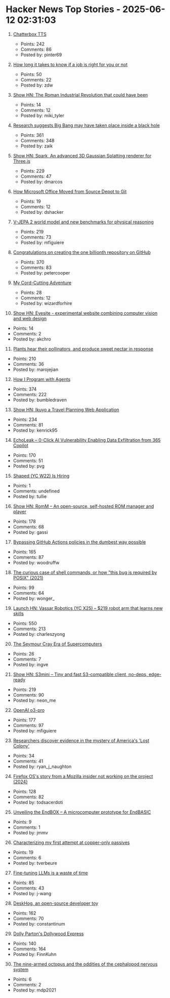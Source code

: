 # Hacker News Top Stories - 2025-06-12 02:31:03

1. [Chatterbox TTS](https://github.com/resemble-ai/chatterbox)
   - Points: 242
   - Comments: 86
   - Posted by: pinter69

2. [How long it takes to know if a job is right for you or not](https://charity.wtf/2025/06/08/on-how-long-it-takes-to-know-if-a-job-is-right-for-you-or-not/)
   - Points: 50
   - Comments: 22
   - Posted by: zdw

3. [Show HN: The Roman Industrial Revolution that could have been](https://thelydianstone.com/)
   - Points: 14
   - Comments: 12
   - Posted by: miki_tyler

4. [Research suggests Big Bang may have taken place inside a black hole](https://www.port.ac.uk/news-events-and-blogs/blogs/space-cosmology-and-the-universe/what-if-the-big-bang-wasnt-the-beginning-our-research-suggests-it-may-have-taken-place-inside-a-black-hole)
   - Points: 361
   - Comments: 348
   - Posted by: zaik

5. [Show HN: Spark, An advanced 3D Gaussian Splatting renderer for Three.js](https://sparkjs.dev/)
   - Points: 229
   - Comments: 47
   - Posted by: dmarcos

6. [How Microsoft Office Moved from Source Depot to Git](https://danielsada.tech/blog/carreer-part-7-how-office-moved-to-git-and-i-loved-devex/)
   - Points: 19
   - Comments: 12
   - Posted by: dshacker

7. [V-JEPA 2 world model and new benchmarks for physical reasoning](https://ai.meta.com/blog/v-jepa-2-world-model-benchmarks/)
   - Points: 219
   - Comments: 73
   - Posted by: mfiguiere

8. [Congratulations on creating the one billionth repository on GitHub](https://github.com/AasishPokhrel/shit/issues/1)
   - Points: 370
   - Comments: 83
   - Posted by: petercooper

9. [My Cord-Cutting Adventure](http://brander.ca/cordcut/)
   - Points: 28
   - Comments: 12
   - Posted by: wizardforhire

10. [Show HN: Eyesite - experimental website combining computer vision and web design](https://blog.andykhau.com/blog/eyesite)
   - Points: 14
   - Comments: 2
   - Posted by: akchro

11. [Plants hear their pollinators, and produce sweet nectar in response](https://www.cbc.ca/listen/live-radio/1-51-quirks-and-quarks/clip/16150976-plants-hear-pollinators-produce-sweet-nectar-response)
   - Points: 210
   - Comments: 36
   - Posted by: marojejian

12. [How I Program with Agents](https://crawshaw.io/blog/programming-with-agents)
   - Points: 374
   - Comments: 222
   - Posted by: bumbledraven

13. [Show HN: Ikuyo a Travel Planning Web Application](https://ikuyo.kenrick95.org/)
   - Points: 234
   - Comments: 81
   - Posted by: kenrick95

14. [EchoLeak – 0-Click AI Vulnerability Enabling Data Exfiltration from 365 Copilot](https://www.aim.security/lp/aim-labs-echoleak-blogpost)
   - Points: 170
   - Comments: 51
   - Posted by: pvg

15. [Shaped (YC W22) Is Hiring](https://www.ycombinator.com/companies/shaped/jobs/qtQwxJO-head-of-engineering)
   - Points: 1
   - Comments: undefined
   - Posted by: tullie

16. [Show HN: RomM – An open-source, self-hosted ROM manager and player](https://github.com/rommapp/romm)
   - Points: 178
   - Comments: 68
   - Posted by: gassi

17. [Bypassing GitHub Actions policies in the dumbest way possible](https://blog.yossarian.net/2025/06/11/github-actions-policies-dumb-bypass)
   - Points: 165
   - Comments: 87
   - Posted by: woodruffw

18. [The curious case of shell commands, or how "this bug is required by POSIX" (2021)](https://notes.volution.ro/v1/2021/01/notes/502e747f/)
   - Points: 99
   - Comments: 64
   - Posted by: wonger_

19. [Launch HN: Vassar Robotics (YC X25) – $219 robot arm that learns new skills](undefined)
   - Points: 550
   - Comments: 213
   - Posted by: charleszyong

20. [The Seymour Cray Era of Supercomputers](https://ztoz.blog/posts/cray-era-supercomputers/)
   - Points: 26
   - Comments: 7
   - Posted by: ingve

21. [Show HN: S3mini – Tiny and fast S3-compatible client, no-deps, edge-ready](https://github.com/good-lly/s3mini)
   - Points: 219
   - Comments: 90
   - Posted by: neon_me

22. [OpenAI o3-pro](https://help.openai.com/en/articles/9624314-model-release-notes)
   - Points: 177
   - Comments: 97
   - Posted by: mfiguiere

23. [Researchers discover evidence in the mystery of America's 'Lost Colony'](https://www.foxnews.com/travel/mystery-americas-lost-colony-may-finally-solved-after-440-years-archaeologists-say)
   - Points: 34
   - Comments: 41
   - Posted by: ryan_j_naughton

24. [Firefox OS's story from a Mozilla insider not working on the project (2024)](https://ludovic.hirlimann.net/2024/01/firefox-oss-story-from-mozila-insider.html)
   - Points: 128
   - Comments: 82
   - Posted by: todsacerdoti

25. [Unveiling the EndBOX – A microcomputer prototype for EndBASIC](https://www.endbasic.dev/2025/06/unveiling-the-endbox.html)
   - Points: 9
   - Comments: 1
   - Posted by: jmmv

26. [Characterizing my first attempt at copper-only passives](https://moroso.emarhavil.com/~joshua/2pf-characterization.html)
   - Points: 19
   - Comments: 6
   - Posted by: tverbeure

27. [Fine-tuning LLMs is a waste of time](https://codinginterviewsmadesimple.substack.com/p/fine-tuning-llms-is-a-huge-waste)
   - Points: 85
   - Comments: 43
   - Posted by: j-wang

28. [DeskHog, an open-source developer toy](https://posthog.com/deskhog)
   - Points: 162
   - Comments: 70
   - Posted by: constantinum

29. [Dolly Parton's Dollywood Express](https://thetransitguy.substack.com/p/dolly-parton-runs-a-train-busier)
   - Points: 140
   - Comments: 164
   - Posted by: FinnKuhn

30. [The nine-armed octopus and the oddities of the cephalopod nervous system](https://arstechnica.com/science/2025/06/the-nine-armed-octopus-and-the-oddities-of-the-cephalopod-nervous-system/)
   - Points: 6
   - Comments: 2
   - Posted by: mdp2021

